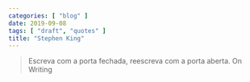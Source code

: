 ```yaml
---
categories: [ "blog" ]
date: 2019-09-08
tags: [ "draft", "quotes" ]
title: "Stephen King"
---
```

> Escreva com a porta fechada, reescreva com a porta aberta. On Writing
